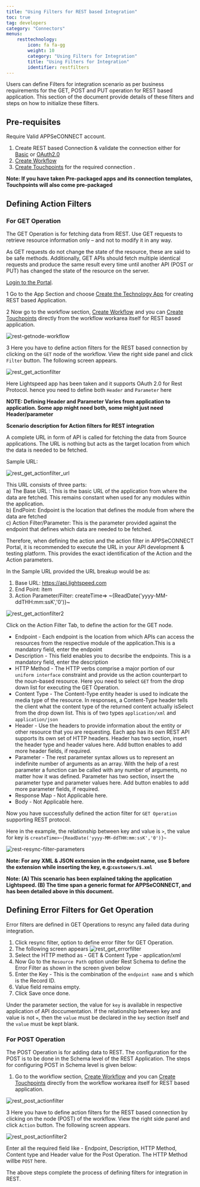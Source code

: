 ```yaml
---
title: "Using Filters for REST based Integration"
toc: true
tag: developers
category: "Connectors"
menus: 
    resttechnology:
        icon: fa fa-gg
        weight: 10
        category: "Using Filters for Integration"
        title: "Using Filters for Integration"
        identifier: restfilters
---
```

Users can define Filters for integration scenario as per business requirements for the GET, POST and PUT operation for REST based application. 
This section of the document provide details of these filters and steps on how to initialize these filters.

## Pre-requisites
Require Valid APPSeCONNECT account.  
1) Create REST based Connection & validate the connection either for [Basic](/connectors/BasicAuthentication/) or [OAuth2.0](/connectors/OAuth2.0/)
2) [Create Workflow](/workflow/steps-to-create-your-first-workflow/)  
3) [Create Touchpoints](/getting%20started/configurations-for-integration/#creating-organisation-touchpoint-workflow) for the required connection  .

**Note: If you have taken Pre-packaged apps and its connection templates, Touchpoints will also come pre-packaged**

## Defining Action Filters 

### For GET Operation

The GET Operation is for fetching data from REST. Use GET requests to retrieve resource information only – and not to modify 
it in any way. 

As GET requests do not change the state of the resource, these are said to be safe methods. Additionally, GET APIs should fetch 
multiple identical requests and produce the same result every time until another API (POST or PUT) 
has changed the state of the resource on the server.

[Login to the Portal](/getting%20started/user-registration-license/).

1 Go to the App Section and choose [Create the Technology App](/configuring%20appseconnect/configurations/) for creating REST based Application.

2 Now go to the workflow section, [Create Workflow](/workflow/steps-to-create-your-first-workflow/) and you can [Create Touchpoints](/getting%20started/configurations-for-integration/#creating-organisation-touchpoint-workflow) directly 
from  the workflow workarea itself for REST based application.

![rest-getnode-workflow](/staticfiles/connectors/media/technology-connector/rest-getnode-workflow.png) 

3 Here you have to define action filters for the REST based connection by clicking on the `GET` node of the workflow. 
  View the right side panel and click `Filter` button. The following screen appears. 

![rest_get_actionfilter](/staticfiles/connectors/media/technology-connector/rest_get_actionfilter.png) 

Here Lightspeed app has been taken and it supports OAuth 2.0 for Rest Protocol. hence you need to define both `Header` and `Parameter` here

**NOTE: Defining Header and Parameter Varies from application to application. Some app might need both, some might just need Header/parameter**


**Scenario description for Action filters for REST integration** 

A complete URL in form of API is called for fetching the data from Source applications. The URL is nothing but acts as the target location 
from which the data is needed to be fetched.

Sample URL: 

![rest_get_actionfilter_url](/staticfiles/connectors/media/technology-connector/rest_get_actionfilter_url.png) 

This URL consists of three parts:  
a) The Base URL : This is the basic URL of the application from where the data are fetched. This remains constant when used for any modules within the application.    
b) EndPoint: Endpoint is the location that defines the module from where the data are fetched     
c) Action Filter/Parameter: This is the parameter provided against the endpoint that defines which data are needed to be fetched.    

Therefore, when defining the action and the action filter in APPSeCONNECT Portal, it is recommended to execute the URL in your 
API development & testing platform. This provides the exact identification of the Action and the Action parameters.

In the Sample URL provided the URL breakup would be as:

1.	Base URL: https://api.lightspeed.com	
2.	End Point: item
3.	Action Parameter/Filter: createTime=> ~{ReadDate('yyyy-MM-ddTHH:mm:ssK','0')}~

![rest_get_actionfilter2](/staticfiles/connectors/media/technology-connector/rest_get_actionfilter2.png) 

Click on the Action Filter Tab, to define the action for the GET node.

* Endpoint - Each endpoint is the location from which APIs can access the resources from the respective module of the application.This is a mandatory field, enter the endpoint 
* Description - This field enables you to decsribe the endpoints. This is a mandatory field, enter the description
* HTTP Method - The HTTP verbs comprise a major portion of our `uniform interface` constraint and provide us the action counterpart to the noun-based resource. Here you need to select `GET` from the drop down list 
  for executing the GET Operation.
* Content Type - The Content-Type entity header is used to indicate the media type of the resource. In responses, a Content-Type header tells the client what the 
  content type of the returned content actually isSelect from the drop down list. This is of  two types `application/xml` and `application/json`
* Header - Use the headers to provide information about the entity or other resource that you are requesting. Each app has its own REST API supports its own set of  HTTP headers.
  Header has two section, insert the header type and header values here. Add button enables to add more header fields, if required. 
* Parameter - The rest parameter syntax allows us to represent an indefinite number of arguments as an array. 
  With the help of a rest parameter a function can be called with any number of arguments, no matter how it was defined.
  Parameter has two section, insert the parameter type and parameter values here. Add button enables to add more parameter fields, if required. 
* Response Map - Not Applicable here. 
* Body - Not Applicable here.

Now you have successfully defined the action filter for `GET Operation` supporting REST protocol.

Here in the example, the relationship between key and value is `>`, the 
value for key is `createTime>~{ReadDate('yyyy-MM-ddTHH:mm:ssK','0')}~`

![rest-resync-filter-parameters](/staticfiles/connectors/media/technology-connector/rest-resync-filter-parameters.png)   

**Note: For any XML & JSON extension in the endpoint name, use $ before the extension while inserting the key, e.g:`customers/$.xml`**

**Note: (A) This scenario has been explained taking the application Lightspeed.
        (B) The time span a generic format for APPSeCONNECT, and has been detailed above in this document.**


## Defining Error Filters for Get Operation

Error filters are defined in GET Operations to resync any failed data during integration.

1. Click resync filter, option to define error filter for GET Operation.
2. The following screen appears
![rest_get_errorfilter](/staticfiles/connectors/media/technology-connector/rest_get_errorfilter.png)   
3. Select the HTTP method as - GET & Content Type - application/xml
3. Now Go to the `Resource Path` option under Rest Schema to define the Error Filter as shown in the screen given below
4. Enter the Key - This is the combination of the `endpoint name` and `$` which is the Record ID.
5. Value field remains empty.
6. Click Save once done.

Under the parameter section, the value for `key` is available in respective application of API doccumentation. 
If the relationship between key and value is not `=`, then the `value` must be declared in the `key`
section itself and the `value` must be kept blank.

### For POST Operation

The POST Operation is for adding data to REST. The configuration for the POST is to be done in the Schema level of the REST Application. 
The steps for configuring POST in Schema level is given below:

1. Go to the workflow section, [Create Workflow](/workflow/steps-to-create-your-first-workflow/) and you can [Create Touchpoints](/getting%20started/configurations-for-integration/#creating-organisation-touchpoint-workflow) directly 
from  the workflow workarea itself for REST based application.

![rest_post_actionfilter](/staticfiles/connectors/media/technology-connector/rest_post_actionfilter.png) 

3 Here you have to define action filters for the REST based connection by clicking on the node (POST) of the workflow. 
  View the right side panel and click `Action` button. The following screen appears. 

![rest_post_actionfilter2](/staticfiles/connectors/media/technology-connector/rest_post_actionfilter2.png) 

Enter all the required field like - Endpoint, Description, HTTP Method, Content type and Header value for the Post Operation.
The HTTP Method willbe `POST` here.

The above steps complete the process of defining filters for integration in REST.
















